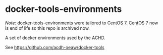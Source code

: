 # docker-tools-environments

_Note:_ docker-tools-environments were tailored to CentOS 7. CentOS 7 now is end of life so this repo is archived now.

A set of docker environments used by the ACHD.

See https://github.com/acdh-oeaw/docker-tools 
